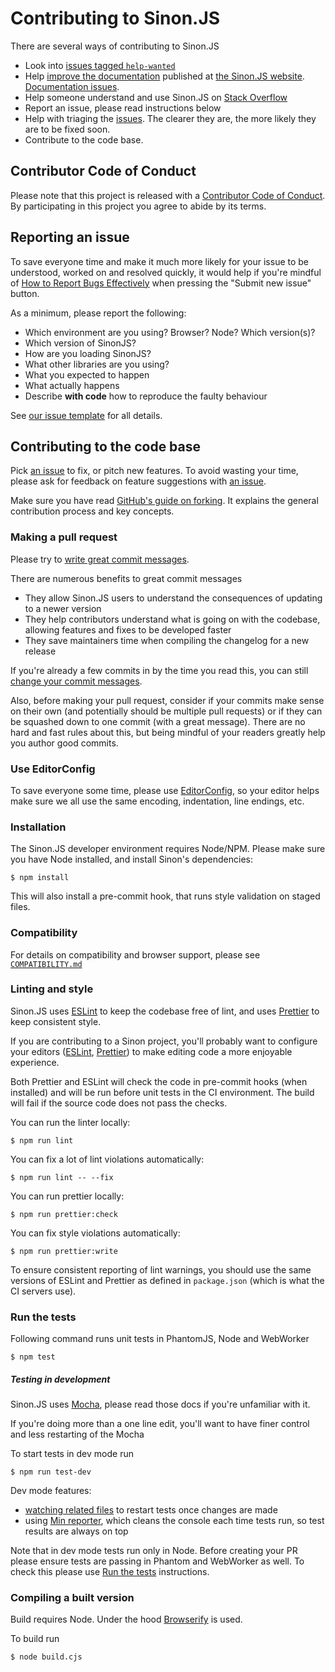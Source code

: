 # Contributing to Sinon.JS

There are several ways of contributing to Sinon.JS

- Look into [issues tagged `help-wanted`](https://github.com/sinonjs/sinon/issues?q=is%3Aopen+is%3Aissue+label%3A%22Help+wanted%22)
- Help [improve the documentation](https://github.com/sinonjs/sinon/tree/master/docs) published
  at [the Sinon.JS website](https://sinonjs.org). [Documentation issues](https://github.com/sinonjs/sinon/issues?q=is%3Aopen+is%3Aissue+label%3ADocumentation).
- Help someone understand and use Sinon.JS on [Stack Overflow](https://stackoverflow.com/questions/tagged/sinon)
- Report an issue, please read instructions below
- Help with triaging the [issues](https://github.com/sinonjs/sinon/issues). The clearer they are, the more likely they are to be fixed soon.
- Contribute to the code base.

## Contributor Code of Conduct

Please note that this project is released with a [Contributor Code of Conduct](CODE_OF_CONDUCT.md). By participating in this project you agree to abide by its terms.

## Reporting an issue

To save everyone time and make it much more likely for your issue to be understood, worked on and resolved quickly, it would help if you're mindful of [How to Report Bugs Effectively](http://www.chiark.greenend.org.uk/~sgtatham/bugs.html) when pressing the "Submit new issue" button.

As a minimum, please report the following:

- Which environment are you using? Browser? Node? Which version(s)?
- Which version of SinonJS?
- How are you loading SinonJS?
- What other libraries are you using?
- What you expected to happen
- What actually happens
- Describe **with code** how to reproduce the faulty behaviour

See [our issue template](https://github.com/sinonjs/sinon/blob/master/.github/) for all details.

## Contributing to the code base

Pick [an issue](https://github.com/sinonjs/sinon/issues) to fix, or pitch
new features. To avoid wasting your time, please ask for feedback on feature
suggestions with [an issue](https://github.com/sinonjs/sinon/issues/new).

Make sure you have read [GitHub's guide on forking](https://guides.github.com/activities/forking/). It explains the general contribution process and key concepts.

### Making a pull request

Please try to [write great commit messages](http://chris.beams.io/posts/git-commit/).

There are numerous benefits to great commit messages

- They allow Sinon.JS users to understand the consequences of updating to a newer version
- They help contributors understand what is going on with the codebase, allowing features and fixes to be developed faster
- They save maintainers time when compiling the changelog for a new release

If you're already a few commits in by the time you read this, you can still [change your commit messages](https://help.github.com/articles/changing-a-commit-message/).

Also, before making your pull request, consider if your commits make sense on their own (and potentially should be multiple pull requests) or if they can be squashed down to one commit (with a great message). There are no hard and fast rules about this, but being mindful of your readers greatly help you author good commits.

### Use EditorConfig

To save everyone some time, please use [EditorConfig](http://editorconfig.org), so your editor helps make
sure we all use the same encoding, indentation, line endings, etc.

### Installation

The Sinon.JS developer environment requires Node/NPM. Please make sure you have
Node installed, and install Sinon's dependencies:

    $ npm install

This will also install a pre-commit hook, that runs style validation on staged files.

### Compatibility

For details on compatibility and browser support, please see [`COMPATIBILITY.md`](COMPATIBILITY.md)

### Linting and style

Sinon.JS uses [ESLint](http://eslint.org) to keep the codebase free of lint, and uses [Prettier](https://prettier.io) to keep consistent style.

If you are contributing to a Sinon project, you'll probably want to configure your editors ([ESLint](https://eslint.org/docs/user-guide/integrations#editors), [Prettier](https://prettier.io/docs/en/editors.html)) to make editing code a more enjoyable experience.

Both Prettier and ESLint will check the code in pre-commit hooks (when installed) and will be run before unit tests in the CI environment. The build will fail if the source code does not pass the checks.

You can run the linter locally:

```
$ npm run lint
```

You can fix a lot of lint violations automatically:

```
$ npm run lint -- --fix
```

You can run prettier locally:

```
$ npm run prettier:check
```

You can fix style violations automatically:

```
$ npm run prettier:write
```

To ensure consistent reporting of lint warnings, you should use the same versions of ESLint and Prettier as defined in `package.json` (which is what the CI servers use).

### Run the tests

Following command runs unit tests in PhantomJS, Node and WebWorker

    $ npm test

##### Testing in development

Sinon.JS uses [Mocha](https://mochajs.org/), please read those docs if you're unfamiliar with it.

If you're doing more than a one line edit, you'll want to have finer control and less restarting of the Mocha

To start tests in dev mode run

    $ npm run test-dev

Dev mode features:

- [watching related files](https://mochajs.org/#w---watch) to restart tests once changes are made
- using [Min reporter](https://mochajs.org/#min), which cleans the console each time tests run, so test results are always on top

Note that in dev mode tests run only in Node. Before creating your PR please ensure tests are passing in Phantom and WebWorker as well. To check this please use [Run the tests](#run-the-tests) instructions.

### Compiling a built version

Build requires Node. Under the hood [Browserify](http://browserify.org/) is used.

To build run

    $ node build.cjs
